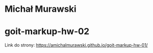 # Michał Murawski

# goit-markup-hw-02

Link do strony: https://amichalmurawski.github.io/goit-markup-hw-01/

